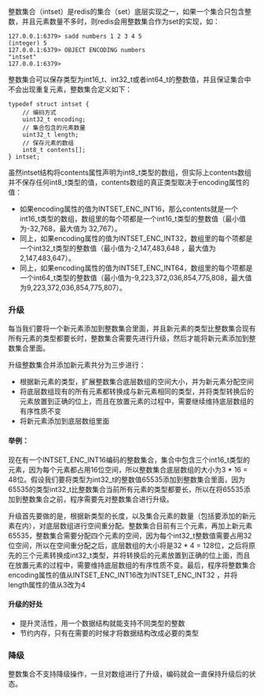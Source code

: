 整数集合（intset）是redis的集合（set）底层实现之一，如果一个集合只包含整数，并且元素数量不多时，则redis会用整数集合作为set的实现，如：
```
127.0.0.1:6379> sadd numbers 1 2 3 4 5
(integer) 5
127.0.0.1:6379> OBJECT ENCODING numbers
"intset"
127.0.0.1:6379> 
```

整数集合可以保存类型为int16_t、int32_t或者int64_t的整数值，并且保证集合中不会出现重复元素，整数集合定义如下：
```
typedef struct intset {
    // 编码方式
    uint32_t encoding;
    // 集合包含的元素数量
    uint32_t length;
    // 保存元素的数组
    int8_t contents[];
} intset;
```

虽然intset结构将contents属性声明为int8_t类型的数组，但实际上contents数组并不保存任何int8_t类型的值，contents数组的真正类型取决于encoding属性的值：
- 如果encoding属性的值为INTSET_ENC_INT16，那么contents就是一个int16_t类型的数组，数组里的每个项都是一个int16_t类型的整数值（最小值为-32,768，最大值为 32,767）。
- 同上，如果encoding属性的值为INTSET_ENC_INT32，数组里的每个项都是一个int32_t类型的整数值（最小值为-2,147,483,648 ，最大值为2,147,483,647）。
- 同上，如果encoding属性的值为INTSET_ENC_INT64，数组里的每个项都是一个int64_t类型的整数值（最小值为-9,223,372,036,854,775,808，最大值为9,223,372,036,854,775,807）。

### 升级
每当我们要将一个新元素添加到整数集合里面，并且新元素的类型比整数集合现有所有元素的类型都要长时，整数集合需要先进行升级，然后才能将新元素添加到整数集合里面。

升级整数集合并添加新元素共分为三步进行：
- 根据新元素的类型，扩展整数集合底层数组的空间大小，并为新元素分配空间
- 将底层数组现有的所有元素都转换成与新元素相同的类型，并将类型转换后的元素放置到正确的位上，而且在放置元素的过程中，需要继续维持底层数组的有序性质不变
- 将新元素添加到底层数组里面

#### 举例：
现在有一个INTSET_ENC_INT16编码的整数集合，集合中包含三个int16_t类型的元素，因为每个元素都占用16位空间，所以整数集合底层数组的大小为3 * 16 = 48位。假设我们要将类型为int32_t的整数值65535添加到整数集合里面，因为65535的类型int32_t比整数集合当前所有元素的类型都要长，所以在将65535添加到整数集合之前，程序需要先对整数集合进行升级。

升级首先要做的是，根据新类型的长度，以及集合元素的数量（包括要添加的新元素在内），对底层数组进行空间重分配。整数集合目前有三个元素，再加上新元素65535，整数集合需要分配四个元素的空间，因为每个int32_t整数值需要占用32位空间，所以在空间重分配之后，底层数组的大小将是32 * 4 = 128位，之后将原先的三个元素转换成int32_t类型，并将转换后的元素放置到正确的位上面，而且在放置元素的过程中，需要维持底层数组的有序性质不变。最后，程序将整数集合encoding属性的值从INTSET_ENC_INT16改为INTSET_ENC_INT32 ，并将length属性的值从3改为4

#### 升级的好处
- 提升灵活性，用一个数据结构就能支持不同类型的整数
- 节约内存，只有在需要的时候才将数据结构改成必要的类型

### 降级
整数集合不支持降级操作，一旦对数组进行了升级，编码就会一直保持升级后的状态。
